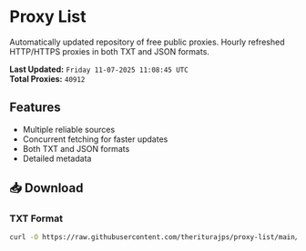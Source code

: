 # Proxy List

Automatically updated repository of free public proxies. Hourly refreshed HTTP/HTTPS proxies in both TXT and JSON formats.

**Last Updated:** `Friday 11-07-2025 11:08:45 UTC`  
**Total Proxies:** `40912`

## Features
- Multiple reliable sources
- Concurrent fetching for faster updates
- Both TXT and JSON formats
- Detailed metadata

## 📥 Download

### TXT Format
```bash
curl -O https://raw.githubusercontent.com/theriturajps/proxy-list/main/proxies.txt